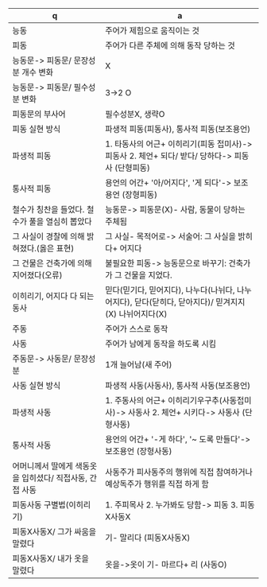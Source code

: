 q | a
---|---
능동		| 주어가 제힘으로 움직이는 것
피동		| 주어가 다른 주체에 의해 동작 당하는 것
능동문-> 피동문/ 문장성분 개수 변화		| X
능동문-> 피동문/ 필수성분 변화		| 3->2 O
피동문의 부사어		| 필수성분X, 생략O
피동 실현 방식		| 파생적 피동(피동사), 통사적 피동(보조용언)
파생적 피동		| 1. 타동사의 어근+ 이히리기(피동 접미사)-> 피동사 2. 체언+ 되다/ 받다/ 당하다-> 피동사 (단형피동) 
통사적 피동		| 용언의 어간+ '아/어지다', '게 되다'-> 보조용언 (장형피동)
철수가 칭찬을 들었다. 철수가 풀을 열심히 뽑았다		| 능동문-> 피동문(X)- 사람, 동물이 당하는 주체됨
그 사실이 경찰에 의해 밝혀졌다.(옳은 표현)		| 그 사실- 목적어로-> 서술어: 그 사실을 밝히다+ 어지다
그 건물은 건축가에 의해 지어졌다(오류)		| 불필요한 피동-> 능동문으로 바꾸기: 건축가가 그 건물을 지었다.
이히리기, 어지다 다 되는 동사		| 믿다(믿기다, 믿어지다), 나누다(나뉘다, 나누어지다), 닫다(닫히다, 닫아지다)/ 믿겨지지(X) 나뉘어지다(X)
주동		| 주어가 스스로 동작
사동		| 주어가 남에게 동작을 하도록 시킴
주동문-> 사동문/ 문장성분		| 1개 늘어남(새 주어)
사동 실현 방식		| 파생적 사동(사동사), 통사적 사동(보조용언)
파생적 사동		| 1. 주동사의 어근+ 이히리기우구추(사동접미사)-> 사동사 2. 체언+ 시키다-> 사동사 (단형사동)
통사적 사동		| 용언의 어간+ '-게 하다', '~ 도록 만들다'-> 보조용언 (장형사동)​
어머니께서 딸에게 색동옷을 입히셨다/ 직접사동, 간접 사동		| 사동주가 피사동주의 행위에 직접 참여하거나 예상독주가 행위를 직접 하게 함
피동사동 구별법(이히리기)		| 1. 주피목사 2. 누가봐도 당함-> 피동 3. 피동X사동X
피동X사동X/ 그가 싸움을 말렸다		| 기- 말리다 (피동X사동X)
피동X사동X/ 내가 옷을 말렸다		| 옷을->옷이 기- 마르다+ 리 (사동O)
​